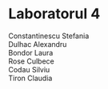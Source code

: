 # Laboratorul 4
Constantinescu Stefania  
Dulhac Alexandru  
Bondor Laura  
Rose Culbece  
Codau Silviu  
Tiron Claudia
